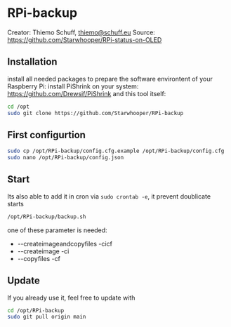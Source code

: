 # RPi-backup #

Creator: Thiemo Schuff, thiemo@schuff.eu
Source: https://github.com/Starwhooper/RPi-status-on-OLED

## Installation ##
install all needed packages to prepare the software environtent of your Raspberry Pi:
install PiShrink on your system: https://github.com/Drewsif/PiShrink
and this tool itself:
```bash
cd /opt
sudo git clone https://github.com/Starwhooper/RPi-backup
```

## First configurtion ##
```bash
sudo cp /opt/RPi-backup/config.cfg.example /opt/RPi-backup/config.cfg
sudo nano /opt/RPi-backup/config.json
```

## Start ##
Its also able to add it in cron via ```sudo crontab -e```, it prevent doublicate starts
```bash
/opt/RPi-backup/backup.sh
```
one of these parameter is needed:
* --createimageandcopyfiles -cicf
* --createimage -ci
* --copyfiles -cf


## Update ##
If you already use it, feel free to update with
```bash
cd /opt/RPi-backup
sudo git pull origin main
```
